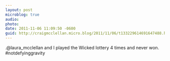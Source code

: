 ```yaml
---
layout: post
microblog: true
audio: 
photo: 
date: 2011-11-06 11:09:50 -0600
guid: http://craigmcclellan.micro.blog/2011/11/06/t133229614691647488.html
---
```

.@laura_mcclellan and I played the Wicked lottery 4 times and never won. #notdefyinggravity
